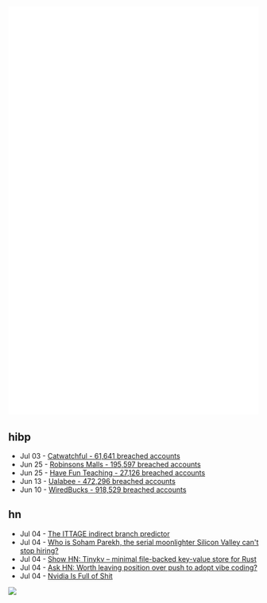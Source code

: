 ![Metrics](https://raw.githubusercontent.com/phixion/phixion/master/metrics.svg)

## hibp

<!--
for https://github.com/phixion/phixion/blob/main/.github/workflows/feeds.yml
-->
<!--START_SECTION:haveibeenpwnd-->
- Jul 03 - [Catwatchful - 61,641 breached accounts](https://haveibeenpwned.com/Breach/Catwatchful)
- Jun 25 - [Robinsons Malls - 195,597 breached accounts](https://haveibeenpwned.com/Breach/RobinsonsMalls)
- Jun 25 - [Have Fun Teaching - 27,126 breached accounts](https://haveibeenpwned.com/Breach/HaveFunTeaching)
- Jun 13 - [Ualabee - 472,296 breached accounts](https://haveibeenpwned.com/Breach/Ualabee)
- Jun 10 - [WiredBucks - 918,529 breached accounts](https://haveibeenpwned.com/Breach/WiredBucks)
<!--END_SECTION:haveibeenpwnd-->

## hn

<!--
for https://github.com/phixion/phixion/blob/main/.github/workflows/feeds.yml
-->
<!--START_SECTION:hn-->
- Jul 04 - [The ITTAGE indirect branch predictor](https://blog.nelhage.com/post/ittage-branch-predictor/)
- Jul 04 - [Who is Soham Parekh, the serial moonlighter Silicon Valley can't stop hiring?](https://techcrunch.com/2025/07/03/who-is-soham-parekh-the-serial-moonlighter-silicon-valley-startups-cant-stop-hiring/)
- Jul 04 - [Show HN: Tinykv – minimal file-backed key-value store for Rust](https://crates.io/crates/tinykv)
- Jul 04 - [Ask HN: Worth leaving position over push to adopt vibe coding?](https://news.ycombinator.com/item?id=44468375)
- Jul 04 - [Nvidia Is Full of Shit](https://blog.sebin-nyshkim.net/posts/nvidia-is-full-of-shit/)
<!--END_SECTION:hn-->

<!--
for https://yhype.me
-->
![](https://hit.yhype.me/github/profile?user_id=13013670)
